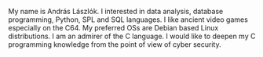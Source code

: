 My name is András Lászlók.
I interested in data analysis, database programming, Python, SPL and SQL languages.
I like ancient video games especially on the C64.
My preferred OSs are Debian based Linux distributions.
I am an admirer of the C language.
I would like to deepen my C programming knowledge from the point of view of cyber security.

